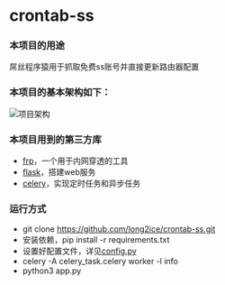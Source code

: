 # crontab-ss
### 本项目的用途

屌丝程序猿用于抓取免费ss账号并直接更新路由器配置

### 本项目的基本架构如下：

![项目架构](http://p9bxq42du.bkt.clouddn.com/crontab-ss.png)

### 本项目用到的第三方库

* [frp](https://github.com/fatedier/frp)，一个用于内网穿透的工具
* [flask](https://github.com/pallets/flask)，搭建web服务
* [celery](https://github.com/celery/celery)，实现定时任务和异步任务

### 运行方式
* git clone https://github.com/long2ice/crontab-ss.git
* 安装依赖，pip install -r requirements.txt
* 设置好配置文件，详见[config.py](https://github.com/long2ice/crontab-ss/blob/master/config.py)
* celery -A celery_task.celery worker -l info
* python3 app.py
